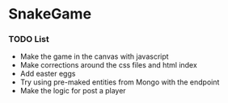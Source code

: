 # SnakeGame
<h3>TODO List</h1>
<ul>
  <li>Make the game in the canvas with javascript</li>
  <li>Make corrections around the css files and html index</li>
  <li>Add easter eggs</li>
  <li>Try using pre-maked entities from Mongo with the endpoint</li>
  <li>Make the logic for post a player</li>
</ul>
